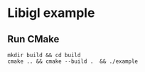 # Libigl example

## Run CMake
```
mkdir build && cd build
cmake .. && cmake --build .  && ./example
```


